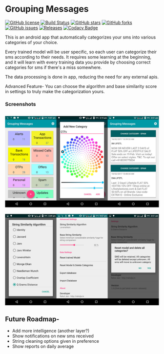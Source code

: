# Grouping Messages


[![GitHub license](https://img.shields.io/github/license/xRahul/GroupingMessages.svg)](https://github.com/xRahul/GroupingMessages/blob/master/LICENSE)
[![Build Status](https://travis-ci.org/xRahul/GroupingMessages.svg?branch=master)](https://travis-ci.org/xRahul/GroupingMessages)
[![GitHub stars](https://img.shields.io/github/stars/xRahul/GroupingMessages.svg)](https://github.com/xRahul/GroupingMessages/stargazers)
[![GitHub forks](https://img.shields.io/github/forks/xRahul/GroupingMessages.svg)](https://github.com/xRahul/GroupingMessages/network)
[![GitHub issues](https://img.shields.io/github/issues/xRahul/GroupingMessages.svg)](https://github.com/xRahul/GroupingMessages/issues)
[![Releases](https://img.shields.io/github/release/xRahul/GroupingMessages.svg)](https://github.com/xRahul/GroupingMessages/releases/latest)
[![Codacy Badge](https://api.codacy.com/project/badge/Grade/2992e38a8bce453aa521cc02ddc030eb)](https://www.codacy.com/app/xRahul/GroupingMessages)


This is an android app that automatically categorizes your sms into various categories of your choice.

Every trained model will be user specific, so each user can categorize their sms according to their needs. 
It requires some learning at the beginning, 
and it will learn with every training data you provide by choosing correct categories for sms if there's a miss somewhere.

The data processing is done in app, reducing the need for any external apis.

Advanced Feature-
You can choose the algorithm and base similarity score in settings to truly make the categorization yours.

### Screenshots

![Activities](https://github.com/xRahul/GroupingMessages/raw/master/Screenshots/Activities_View_1.2.jpg) 
---
![Settings](https://github.com/xRahul/GroupingMessages/raw/master/Screenshots/Settings_View_1.2.jpg) 


## Future Roadmap-
* Add more intelligence (another layer?)
* Show notifications on new sms received
* String cleaning options given in preference
* Show reports on daily average
